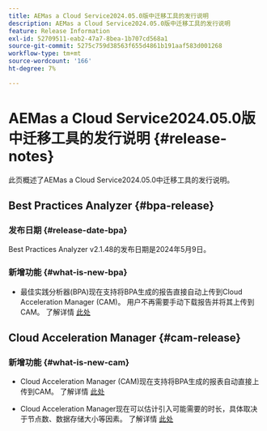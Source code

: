 ```yaml
---
title: AEMas a Cloud Service2024.05.0版中迁移工具的发行说明
description: AEMas a Cloud Service2024.05.0版中迁移工具的发行说明
feature: Release Information
exl-id: 52709511-eab2-47a7-8bea-1b707cd568a1
source-git-commit: 5275c759d38563f655d4861b191aaf583d001268
workflow-type: tm+mt
source-wordcount: '166'
ht-degree: 7%

---
```


# AEMas a Cloud Service2024.05.0版中迁移工具的发行说明 {#release-notes}

此页概述了AEMas a Cloud Service2024.05.0中迁移工具的发行说明。

## Best Practices Analyzer {#bpa-release}

### 发布日期 {#release-date-bpa}

Best Practices Analyzer v2.1.48的发布日期是2024年5月9日。

### 新增功能 {#what-is-new-bpa}

* 最佳实践分析器(BPA)现在支持将BPA生成的报告直接自动上传到Cloud Acceleration Manager (CAM)。 用户不再需要手动下载报告并将其上传到CAM。 了解详情 [此处](https://experienceleague.adobe.com/en/docs/experience-manager-cloud-service/content/migration-journey/cloud-migration/best-practices-analyzer/using-best-practices-analyzer)

## Cloud Acceleration Manager {#cam-release}

### 新增功能 {#what-is-new-cam}

* Cloud Acceleration Manager (CAM)现在支持将BPA生成的报表自动直接上传到CAM。 了解详情 [此处](https://experienceleague.adobe.com/en/docs/experience-manager-cloud-service/content/migration-journey/cloud-acceleration-manager/using-cam/cam-readiness-phase#best-practices-analysis)

* Cloud Acceleration Manager现在可以估计引入可能需要的时长，具体取决于节点数、数据存储大小等因素。 了解详情 [此处](https://experienceleague.adobe.com/en/docs/experience-manager-cloud-service/content/migration-journey/cloud-migration/content-transfer-tool/ingesting-content)
